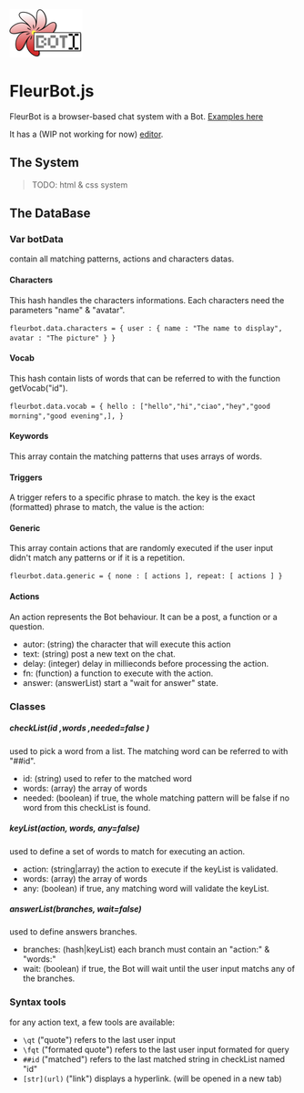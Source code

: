 ![fleurbot-logo](/icons/128.png?raw=true)
# FleurBot.js

FleurBot is a browser-based chat system with a Bot. [Examples here](https://fleurman.neocities.org/fleurbot/index.html)

It has a (WIP not working for now) [editor](https://fleurman.neocities.org/fleurbot/editor/index.html).

## The System
>TODO: html & css system

## The DataBase

### Var botData
contain all matching patterns, actions and characters datas.

#### Characters
This hash handles the characters informations. Each characters need the parameters "name" & "avatar".

`fleurbot.data.characters = {
    user : {
    name : "The name to display",
    avatar : "The picture"
    }
}`

#### Vocab
This hash contain lists of words that can be referred to with the function getVocab("id").

`fleurbot.data.vocab = {
	hello : ["hello","hi","ciao","hey","good morning","good evening",],
}`

#### Keywords
This array contain the matching patterns that uses arrays of words.

#### Triggers
A trigger refers to a specific phrase to match.
the key is the exact (formatted) phrase to match,
the value is the action:

#### Generic
This array contain actions that are randomly executed if 
the user input didn't match any patterns or if it is a repetition.

`fleurbot.data.generic = {
	none : [ actions ],
	repeat: [ actions ]
}`

#### Actions
An action represents the Bot behaviour. It can be a post, a function or a question.

- autor: (string) the character that will execute this action
- text: (string) post a new text on the chat.
- delay: (integer) delay in millieconds before processing the action.
- fn: (function) a function to execute with the action.
- answer: (answerList) start a "wait for answer" state.


### Classes

##### checkList(id ,words ,needed=false )
used to pick a word from a list. The matching word can be referred to with "##id".

- id: (string) used to refer to the matched word
- words: (array) the array of words
- needed: (boolean) if true, the whole matching pattern will be false if no word from this checkList is found.

##### keyList(action, words, any=false)
used to define a set of words to match for executing an action.

- action: (string|array) the action to execute if the keyList is validated.
- words: (array) the array of words
- any: (boolean) if true, any matching word will validate the keyList.

##### answerList(branches, wait=false)
used to define answers branches.

- branches: (hash|keyList) each branch must contain an "action:" & "words:"
- wait: (boolean) if true, the Bot will wait until the user input matchs any of the branches.


### Syntax tools
for any action text, a few tools are available:
- `\qt` ("quote") refers to the last user input
- `\fqt` ("formated quote") refers to the last user input formated for query
- `##id` ("matched") refers to the last matched string in checkList named "id"
- `[str](url)` ("link") displays a hyperlink. (will be opened in a new tab)


